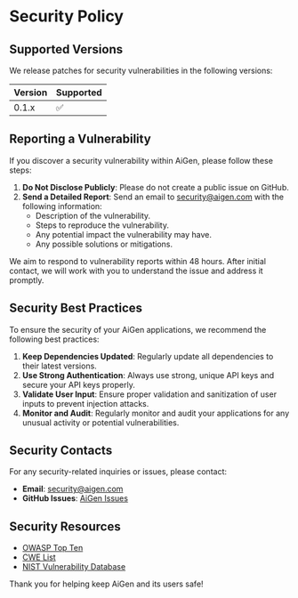 # Security Policy

## Supported Versions

We release patches for security vulnerabilities in the following versions:

| Version | Supported          |
| ------- | ------------------ |
| 0.1.x   | :white_check_mark: |

## Reporting a Vulnerability

If you discover a security vulnerability within AiGen, please follow these steps:

1. **Do Not Disclose Publicly**: Please do not create a public issue on GitHub.
2. **Send a Detailed Report**: Send an email to [security@aigen.com](mailto:security@aigen.com) with the following information:
   - Description of the vulnerability.
   - Steps to reproduce the vulnerability.
   - Any potential impact the vulnerability may have.
   - Any possible solutions or mitigations.

We aim to respond to vulnerability reports within 48 hours. After initial contact, we will work with you to understand the issue and address it promptly.

## Security Best Practices

To ensure the security of your AiGen applications, we recommend the following best practices:

1. **Keep Dependencies Updated**: Regularly update all dependencies to their latest versions.
2. **Use Strong Authentication**: Always use strong, unique API keys and secure your API keys properly.
3. **Validate User Input**: Ensure proper validation and sanitization of user inputs to prevent injection attacks.
4. **Monitor and Audit**: Regularly monitor and audit your applications for any unusual activity or potential vulnerabilities.

## Security Contacts

For any security-related inquiries or issues, please contact:

- **Email**: [security@aigen.com](mailto:security@aigen.com)
- **GitHub Issues**: [AiGen Issues](https://github.com/your-username/AiGen/issues)

## Security Resources

- [OWASP Top Ten](https://owasp.org/www-project-top-ten/)
- [CWE List](https://cwe.mitre.org/data/definitions/1000.html)
- [NIST Vulnerability Database](https://nvd.nist.gov/)

Thank you for helping keep AiGen and its users safe!
